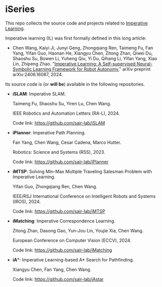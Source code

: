 # iSeries

This repo collects the source code and projects related to [Imperative Learning](http://sairlab.org/iseries/).

Imperative learning (IL) was first formally defined in this long article:

- Chen Wang, Kaiyi Ji, Junyi Geng, Zhongqiang Ren, Taimeng Fu, Fan Yang, Yifan Guo, Haonan He, Xiangyu Chen, Zitong Zhan, Qiwei Du, Shaoshu Su, Bowen Li, Yuheng Qiu, Yi Du, Qihang Li, Yifan Yang, Xiao Lin, Zhipeng Zhao. "[Imperative Learning: A Self-supervised Neural-Symbolic Learning Framework for Robot Autonomy](https://arxiv.org/pdf/2406.16087)," arXiv preprint arXiv:2406.16087, 2024.

Its source code is (or **will be**) available in the following repositories.

- **iSLAM**: Imperative SLAM.

  Taimeng Fu, Shaoshu Su, Yiren Lu, Chen Wang.

  IEEE Robotics and Automation Letters (RA-L), 2024.

  Code link: https://github.com/sair-lab/iSLAM

- **iPlanner**: Imperative Path Planning.
  
  Fan Yang, Chen Wang, Cesar Cadena, Marco Hutter.

  Robotics: Science and Systems (RSS), 2023.

  Code link: https://github.com/sair-lab/iPlanner

- **iMTSP**: Solving Min-Max Multiple Traveling Salesman Problem with Imperative Learning.

  Yifan Guo, Zhongqiang Ren, Chen Wang.

  IEEE/RSJ International Conference on Intelligent Robots and Systems (IROS), 2024.

  Code link: https://github.com/sair-lab/iMTSP

- **iMatching**: Imperative Correspondence Learning.

  Zitong Zhan, Dasong Gao, Yun-Jou Lin, Youjie Xia, Chen Wang.

  European Conference on Computer Vision (ECCV), 2024.

  Code link: https://github.com/sair-lab/iMatching

- **iA***: Imperative Learning-based A* Search for Pathfinding.

  Xiangyu Chen, Fan Yang, Chen Wang.

  Code link: https://github.com/sair-lab/iAstar
